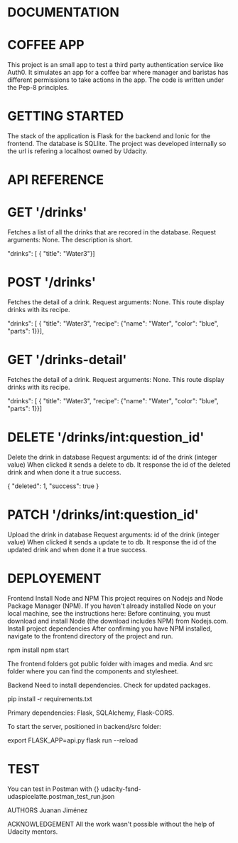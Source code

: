 # DOCUMENTATION
# COFFEE APP
This project is an small app to test a third party authentication service like Auth0. It simulates an app for a coffee bar where manager and baristas has different permissions to take actions in the app. The code is written under the Pep-8 principles.

# GETTING STARTED
The stack of the application is Flask for the backend and Ionic for the frontend. The database is SQLlite. The project was developed internally so the url is refering a localhost owned by Udacity.

# API REFERENCE
# GET '/drinks'
Fetches a list of all the drinks that are recored in the database. Request arguments: None. The description is short.

"drinks": [ { "title": "Water3"}]

# POST '/drinks'
Fetches the detail of a drink. Request arguments: None. This route display drinks with its recipe.

"drinks": [ { "title": "Water3", "recipe": {"name": "Water", "color": "blue", "parts": 1}}],

# GET '/drinks-detail'
Fetches the detail of a drink. Request arguments: None. This route display drinks with its recipe.

"drinks": [ { "title": "Water3", "recipe": {"name": "Water", "color": "blue", "parts": 1}}]

# DELETE '/drinks/int:question_id'
Delete the drink in database Request arguments: id of the drink (integer value) When clicked it sends a delete to db. It response the id of the deleted drink and when done it a true success.

{ "deleted": 1, "success": true }

# PATCH '/drinks/int:question_id'
Upload the drink in database Request arguments: id of the drink (integer value) When clicked it sends a update te to db. It response the id of the updated drink and when done it a true success.


# DEPLOYEMENT
Frontend
Install Node and NPM This project requires on Nodejs and Node Package Manager (NPM). If you haven't already installed Node on your local machine, see the instructions here: Before continuing, you must download and install Node (the download includes NPM) from Nodejs.com. Install project dependencies After confirming you have NPM installed, navigate to the frontend directory of the project and run.

npm install npm start

The frontend folders got public folder with images and media. And src folder where you can find the components and stylesheet.

Backend
Need to install dependencies. Check for updated packages.

pip install -r requirements.txt

Primary dependencies: Flask, SQLAlchemy, Flask-CORS.

To start the server, positioned in backend/src folder:

export FLASK_APP=api.py 
flask run --reload

# TEST

You can test in Postman with {} udacity-fsnd-udaspicelatte.postman_test_run.json

AUTHORS
Juanan Jiménez

ACKNOWLEDGEMENT
All the work wasn't possible without the help of Udacity mentors.
